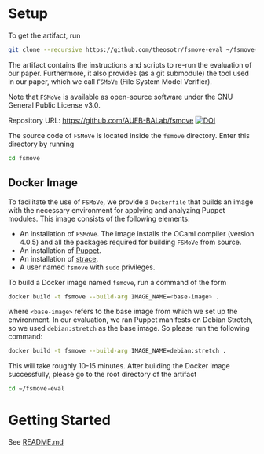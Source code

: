 # Setup

To get the artifact, run
```bash
git clone --recursive https://github.com/theosotr/fsmove-eval ~/fsmove-eval
```
The artifact contains the instructions and scripts
to re-run the evaluation of our paper.
Furthermore, it also provides (as a git submodule)
the tool used in our paper,
which we call `FSMoVe` (File System Model Verifier).

Note that `FSMoVe` is available as
open-source software under
the GNU General Public License v3.0.

Repository URL: https://github.com/AUEB-BALab/fsmove
[![DOI](https://zenodo.org/badge/DOI/10.5281/zenodo.3627890.svg)](https://doi.org/10.5281/zenodo.3627890)


The source code of `FSMoVe` is located inside
the `fsmove` directory. Enter this directory
by running
```bash
cd fsmove
```

## Docker Image

To facilitate the use of `FSMoVe`,
we provide a `Dockerfile` that builds an image
with the necessary environment for
applying and analyzing Puppet modules.
This image consists of the following elements:

* An installation of `FSMoVe`.
  The image installs the OCaml compiler
  (version 4.0.5) and all the packages required for
  building `FSMoVe` from source. 
* An installation of [Puppet](https://puppet.com/).
* An installation of [strace](https://strace.io/).
* A user named `fsmove` with `sudo` privileges.

To build a Docker image named `fsmove`, run a command of
the form
```bash
docker build -t fsmove --build-arg IMAGE_NAME=<base-image> .
```
where `<base-image>` refers to the base image
from which we set up the environment.
In our evaluation, we ran Puppet manifests on Debian Stretch,
so we used `debian:stretch` as the base image.
So please run the following command:
```bash
docker build -t fsmove --build-arg IMAGE_NAME=debian:stretch .
```
This will take roughly 10-15 minutes.
After building the Docker image successfully,
please go to the root directory of the artifact
```bash
cd ~/fsmove-eval
```

# Getting Started

See [README.md](README.md)
